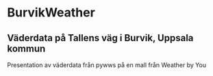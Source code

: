 # BurvikWeather
Väderdata på Tallens väg i Burvik, Uppsala kommun
---
Presentation av väderdata från pywws på en mall från Weather by You
